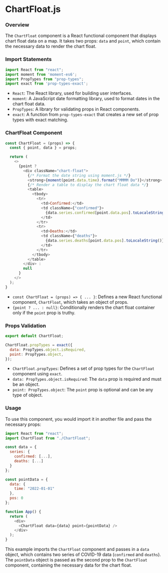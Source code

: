 **ChartFloat.js**
================

### Overview

The `ChartFloat` component is a React functional component that displays chart float data on a map. It takes two props: `data` and `point`, which contain the necessary data to render the chart float.

### Import Statements

```javascript
import React from "react";
import moment from 'moment-es6';
import PropTypes from "prop-types";
import exact from 'prop-types-exact';
```

*   `React`: The React library, used for building user interfaces.
*   `moment`: A JavaScript date formatting library, used to format dates in the chart float data.
*   `PropTypes`: A library for validating props in React components.
*   `exact`: A function from `prop-types-exact` that creates a new set of prop types with exact matching.

### ChartFloat Component

```javascript
const ChartFloat = (props) => {
  const { point, data } = props;

  return (
    <>
      {point ?
        <div className="chart-float">
          {/* Format the date string using moment.js */}
          <strong>{moment(point.data.time).format("MMMM Do")}</strong>
          {/* Render a table to display the chart float data */}
          <table>
            <tbody>
              <tr>
                <td>Confirmed:</td>
                <td className={"confirmed"}>
                  {data.series.confirmed[point.data.pos].toLocaleString()}
                </td>
              </tr>
              <tr>
                <td>Deaths:</td>
                <td className={"deaths"}>
                  {data.series.deaths[point.data.pos].toLocaleString()}
                </td>
              </tr>
            </tbody>
          </table>
        </div> :
        null
      }
    </>
  );
}
```

*   `const ChartFloat = (props) => { ... }`: Defines a new React functional component, `ChartFloat`, which takes an object of props.
*   `{point ? ... : null}`: Conditionally renders the chart float container only if the `point` prop is truthy.

### Props Validation

```javascript
export default ChartFloat;

ChartFloat.propTypes = exact({
  data: PropTypes.object.isRequired,
  point: PropTypes.object,
});
```

*   `ChartFloat.propTypes`: Defines a set of prop types for the `ChartFloat` component using `exact`.
*   `data: PropTypes.object.isRequired`: The `data` prop is required and must be an object.
*   `point: PropTypes.object`: The `point` prop is optional and can be any type of object.

### Usage

To use this component, you would import it in another file and pass the necessary props:

```javascript
import React from "react";
import ChartFloat from "./ChartFloat";

const data = {
  series: {
    confirmed: [...],
    deaths: [...]
  }
};

const pointData = {
  data: {
    time: "2022-01-01"
  },
  pos: 0
};

function App() {
  return (
    <div>
      <ChartFloat data={data} point={pointData} />
    </div>
  );
}
```

This example imports the `ChartFloat` component and passes in a `data` object, which contains two series of COVID-19 data (`confirmed` and `deaths`). The `pointData` object is passed as the second prop to the `ChartFloat` component, containing the necessary data for the chart float.
